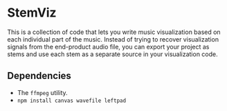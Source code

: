 # StemViz

This is a collection of code that lets you write music visualization based on
each individual part of the music. Instead of trying to recover visualization
signals from the end-product audio file, you can export your project as stems
and use each stem as a separate source in your visualization code.

## Dependencies

- The `ffmpeg` utility.
- `npm install canvas wavefile leftpad`

